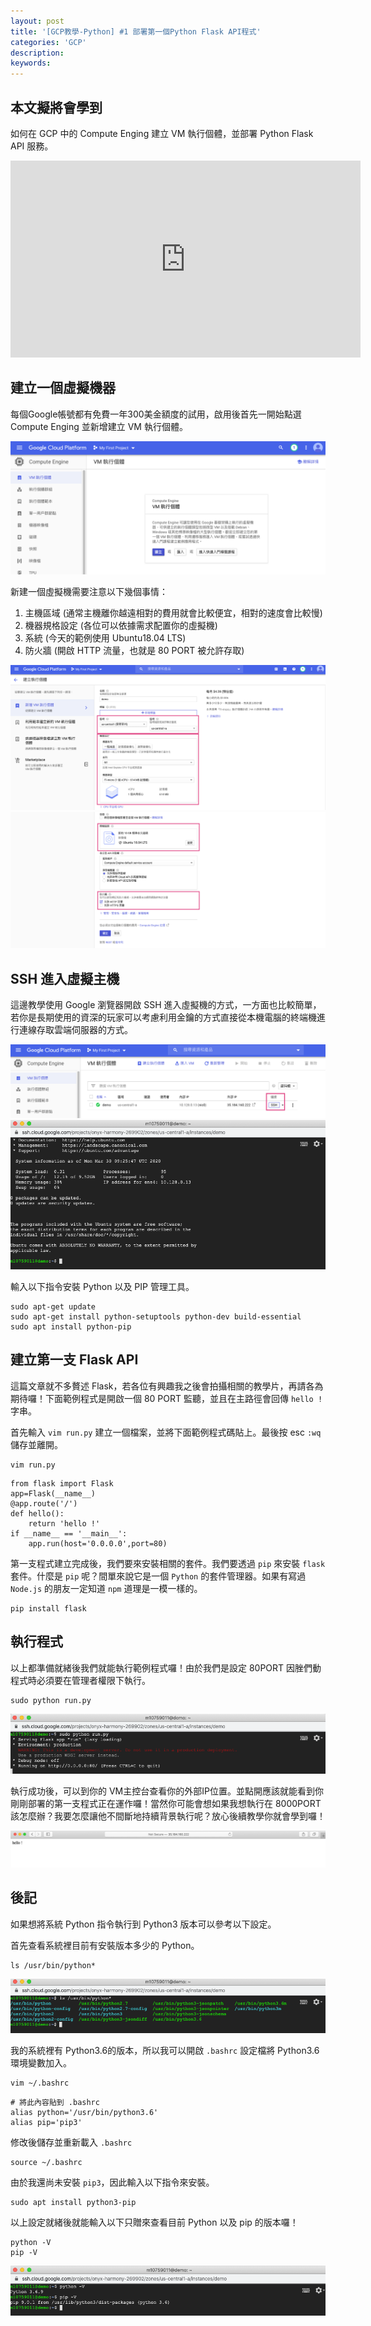 ```yaml
---
layout: post
title: '[GCP教學-Python] #1 部署第一個Python Flask API程式'
categories: 'GCP'
description:
keywords: 
---
```


## 本文擬將會學到
如何在 GCP 中的 Compute Enging 建立 VM 執行個體，並部署 Python Flask API 服務。

<iframe width="560" height="315" src="https://www.youtube.com/embed/z3bU_MYPlOs" frameborder="0" allow="accelerometer; autoplay; encrypted-media; gyroscope; picture-in-picture" allowfullscreen></iframe>

## 建立一個虛擬機器
每個Google帳號都有免費一年300美金額度的試用，啟用後首先一開始點選 Compute Enging 並新增建立 VM 執行個體。

![](/images/posts/gcp/2020/img1090327-1.png)

新建一個虛擬機需要注意以下幾個事情：
1. 主機區域 (通常主機離你越遠相對的費用就會比較便宜，相對的速度會比較慢)
2. 機器規格設定 (各位可以依據需求配置你的虛擬機)
3. 系統 (今天的範例使用 Ubuntu18.04 LTS)
4. 防火牆 (開啟 HTTP 流量，也就是 80 PORT 被允許存取)

![](/images/posts/gcp/2020/img1090327-2.png)
![](/images/posts/gcp/2020/img1090327-3.png)

## SSH 進入虛擬主機
這邊教學使用 Google 瀏覽器開啟 SSH 進入虛擬機的方式，一方面也比較簡單，若你是長期使用的資深的玩家可以考慮利用金鑰的方式直接從本機電腦的終端機進行連線存取雲端伺服器的方式。

![](/images/posts/gcp/2020/img1090327-4.png)
![](/images/posts/gcp/2020/img1090327-5.png)

輸入以下指令安裝 Python 以及 PIP 管理工具。

```
sudo apt-get update
sudo apt-get install python-setuptools python-dev build-essential
sudo apt install python-pip
```

## 建立第一支 Flask API
這篇文章就不多贅述 Flask，若各位有興趣我之後會拍攝相關的教學片，再請各為期待囉！下面範例程式是開啟一個 80 PORT 監聽，並且在主路徑會回傳 `hello !` 字串。

首先輸入 `vim run.py` 建立一個檔案，並將下面範例程式碼貼上。最後按 esc `:wq` 儲存並離開。
```
vim run.py
```

```
from flask import Flask
app=Flask(__name__)
@app.route('/')
def hello():
    return 'hello !'
if __name__ == '__main__':
    app.run(host='0.0.0.0',port=80)
```

第一支程式建立完成後，我們要來安裝相關的套件。我們要透過 `pip` 來安裝 `flask` 套件。什麼是 `pip` 呢？間單來說它是一個 `Python` 的套件管理器。如果有寫過 `Node.js` 的朋友一定知道 `npm` 道理是一模一樣的。

```
pip install flask
```

## 執行程式
以上都準備就緒後我們就能執行範例程式囉！由於我們是設定 80PORT 因脞們動程式時必須要在管理者權限下執行。

```
sudo python run.py
```

![](/images/posts/gcp/2020/img1090327-6.png)

執行成功後，可以到你的 VM主控台查看你的外部IP位置。並點開應該就能看到你剛剛部署的第一支程式正在運作囉！當然你可能會想如果我想執行在 8000PORT該怎麼辦？我要怎麼讓他不間斷地持續背景執行呢？放心後續教學你就會學到囉！

![](/images/posts/gcp/2020/img1090327-7.png)


## 後記
如果想將系統 Python 指令執行到 Python3 版本可以參考以下設定。

首先查看系統裡目前有安裝版本多少的 Python。
```
ls /usr/bin/python*
```

![](/images/posts/gcp/2020/img1090327-8.png)

我的系統裡有 Python3.6的版本，所以我可以開啟 `.bashrc` 設定檔將 Python3.6 環境變數加入。

```
vim ~/.bashrc
```

```
# 將此內容貼到 .bashrc
alias python='/usr/bin/python3.6'
alias pip='pip3'
```

修改後儲存並重新載入 `.bashrc`
```
source ~/.bashrc
```

由於我還尚未安裝 `pip3`，因此輸入以下指令來安裝。

```
sudo apt install python3-pip
```

以上設定就緒後就能輸入以下只贈來查看目前 Python 以及 pip 的版本囉！

```
python -V
pip -V
```

![](/images/posts/gcp/2020/img1090327-9.png)
